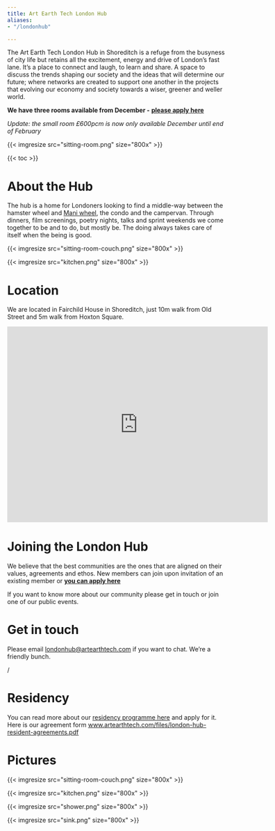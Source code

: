 ```yaml
---
title: Art Earth Tech London Hub
aliases:
- "/londonhub"

---
```

The Art Earth Tech London Hub in Shoreditch is a refuge from the busyness of city life but retains all the excitement, energy and drive of London’s fast lane. It’s a place to connect and laugh, to learn and share. A space to discuss the trends shaping our society and the ideas that will determine our future; where networks are created to support one another in the projects that evolving our economy and society towards a wiser, greener and weller world.

**We have three rooms available from December -** [**please apply here**](/hubs/apply)

_Update: the small room £600pcm is now only available December until end of February_

{{< imgresize src="sitting-room.png" size="800x" >}}

{{< toc >}}

# About the Hub

The hub is a home for Londoners looking to find a middle-way between the hamster wheel and [Mani wheel](http://www.wishbop.com/images/201110/source_img/Handmade_Tibetan_Prayer_Wheel_Turner_Buddhist_Prayer_Wheel_original_img_gallery_1318990124_747__1.jpg), the condo and the campervan. Through dinners, film screenings, poetry nights, talks and sprint weekends we come together to be and to do, but mostly be. The doing always takes care of itself when the being is good.

{{< imgresize src="sitting-room-couch.png" size="800x" >}}

{{< imgresize src="kitchen.png" size="800x" >}}

# Location

We are located in Fairchild House in Shoreditch, just 10m walk from Old Street and 5m walk from Hoxton Square.

<iframe src="https://www.google.com/maps/embed?pb=!1m18!1m12!1m3!1d2482.1054370205243!2d-0.08377217276895416!3d51.52962593452584!2m3!1f0!2f0!3f0!3m2!1i1024!2i768!4f13.1!3m3!1m2!1s0x48761cbb484c817d%3A0x4f773449bfd4da5b!2sFanshaw+St%2C+Hoxton%2C+London!5e0!3m2!1sen!2suk!4v1543702920043" width="600" height="450" frameborder="0" style="border:0" allowfullscreen></iframe>

# Joining the London Hub

We believe that the best communities are the ones that are aligned on their values, agreements and ethos. New members can join upon invitation of an existing member or [**you can apply here**](www.artearthtech.com/hubs/apply)

If you want to know more about our community please get in touch or join one of our public events.

# Get in touch

Please email londonhub@artearthtech.com if you want to chat. We’re a friendly bunch.

<a target="_blank" href="https://www.facebook.com/groups/1474244892695937/about/"> <i class="icon ion-social-facebook" ></i></a> /
<a target="_blank" href="https://instagram.com/artearthtech/"> <i class="icon ion-social-instagram" ></i></a>

# Residency

You can read more about our [residency programme here](www.artearthtech.com/residency) and apply for it. Here is our agreement form www.artearthtech.com/files/london-hub-resident-agreements.pdf

# Pictures

{{< imgresize src="sitting-room-couch.png" size="800x" >}}

{{< imgresize src="kitchen.png" size="800x" >}}

{{< imgresize src="shower.png" size="800x" >}}

{{< imgresize src="sink.png" size="800x" >}}
